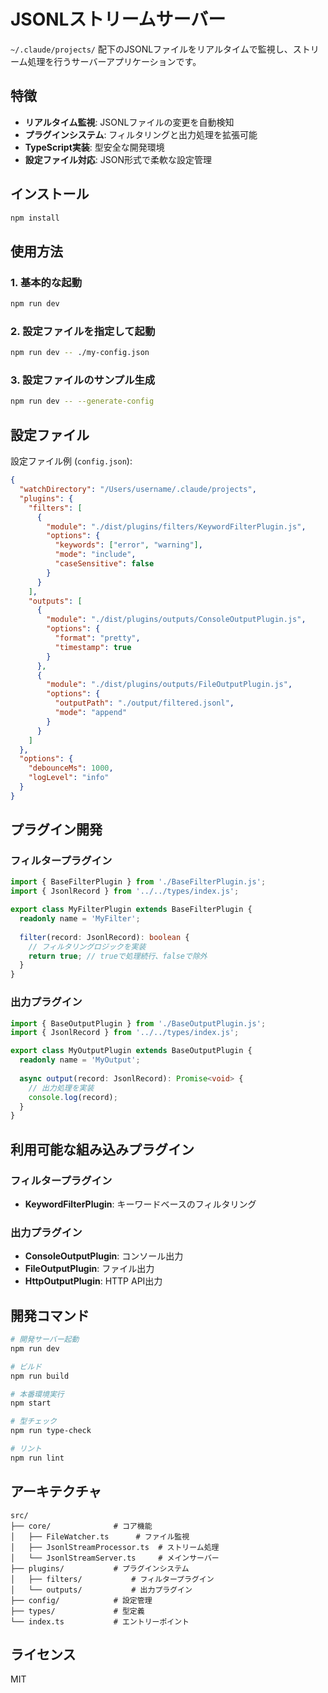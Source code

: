 # JSONLストリームサーバー

`~/.claude/projects/` 配下のJSONLファイルをリアルタイムで監視し、ストリーム処理を行うサーバーアプリケーションです。

## 特徴

- **リアルタイム監視**: JSONLファイルの変更を自動検知
- **プラグインシステム**: フィルタリングと出力処理を拡張可能
- **TypeScript実装**: 型安全な開発環境
- **設定ファイル対応**: JSON形式で柔軟な設定管理

## インストール

```bash
npm install
```

## 使用方法

### 1. 基本的な起動

```bash
npm run dev
```

### 2. 設定ファイルを指定して起動

```bash
npm run dev -- ./my-config.json
```

### 3. 設定ファイルのサンプル生成

```bash
npm run dev -- --generate-config
```

## 設定ファイル

設定ファイル例 (`config.json`):

```json
{
  "watchDirectory": "/Users/username/.claude/projects",
  "plugins": {
    "filters": [
      {
        "module": "./dist/plugins/filters/KeywordFilterPlugin.js",
        "options": {
          "keywords": ["error", "warning"],
          "mode": "include",
          "caseSensitive": false
        }
      }
    ],
    "outputs": [
      {
        "module": "./dist/plugins/outputs/ConsoleOutputPlugin.js",
        "options": {
          "format": "pretty",
          "timestamp": true
        }
      },
      {
        "module": "./dist/plugins/outputs/FileOutputPlugin.js",
        "options": {
          "outputPath": "./output/filtered.jsonl",
          "mode": "append"
        }
      }
    ]
  },
  "options": {
    "debounceMs": 1000,
    "logLevel": "info"
  }
}
```

## プラグイン開発

### フィルタープラグイン

```typescript
import { BaseFilterPlugin } from './BaseFilterPlugin.js';
import { JsonlRecord } from '../../types/index.js';

export class MyFilterPlugin extends BaseFilterPlugin {
  readonly name = 'MyFilter';
  
  filter(record: JsonlRecord): boolean {
    // フィルタリングロジックを実装
    return true; // trueで処理続行、falseで除外
  }
}
```

### 出力プラグイン

```typescript
import { BaseOutputPlugin } from './BaseOutputPlugin.js';
import { JsonlRecord } from '../../types/index.js';

export class MyOutputPlugin extends BaseOutputPlugin {
  readonly name = 'MyOutput';
  
  async output(record: JsonlRecord): Promise<void> {
    // 出力処理を実装
    console.log(record);
  }
}
```

## 利用可能な組み込みプラグイン

### フィルタープラグイン

- **KeywordFilterPlugin**: キーワードベースのフィルタリング

### 出力プラグイン

- **ConsoleOutputPlugin**: コンソール出力
- **FileOutputPlugin**: ファイル出力
- **HttpOutputPlugin**: HTTP API出力

## 開発コマンド

```bash
# 開発サーバー起動
npm run dev

# ビルド
npm run build

# 本番環境実行
npm start

# 型チェック
npm run type-check

# リント
npm run lint
```

## アーキテクチャ

```
src/
├── core/              # コア機能
│   ├── FileWatcher.ts      # ファイル監視
│   ├── JsonlStreamProcessor.ts  # ストリーム処理
│   └── JsonlStreamServer.ts     # メインサーバー
├── plugins/           # プラグインシステム
│   ├── filters/           # フィルタープラグイン
│   └── outputs/           # 出力プラグイン
├── config/            # 設定管理
├── types/             # 型定義
└── index.ts           # エントリーポイント
```

## ライセンス

MIT
